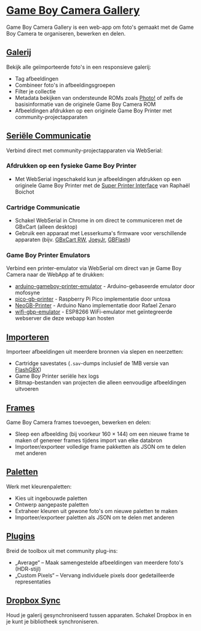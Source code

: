 # [Game Boy Camera Gallery](https://github.com/HerrZatacke/gb-printer-web)

Game Boy Camera Gallery is een web-app om foto's gemaakt met de Game Boy Camera te organiseren, bewerken en delen.

## [Galerij](/gallery)
Bekijk alle geïmporteerde foto's in een responsieve galerij:
- Tag afbeeldingen
- Combineer foto's in afbeeldingsgroepen
- Filter je collectie
- Metadata bekijken van ondersteunde ROMs zoals [Photo!](https://github.com/untoxa/gb-photo) of zelfs de basisinformatie van de originele Game Boy Camera ROM
- Afbeeldingen afdrukken op een originele Game Boy Printer met community-projectapparaten

## [Seriële Communicatie](/webusb)
Verbind direct met community-projectapparaten via WebSerial:

### Afdrukken op een fysieke Game Boy Printer
- Met WebSerial ingeschakeld kun je afbeeldingen afdrukken op een originele Game Boy Printer met de [Super Printer Interface](https://github.com/Raphael-Boichot/Yet-another-PC-to-Game-Boy-Printer-interface/) van Raphaël Boichot

### Cartridge Communicatie
- Schakel WebSerial in Chrome in om direct te communiceren met de GBxCart (alleen desktop)
- Gebruik een apparaat met Lesserkuma's firmware voor verschillende apparaten (bijv. [GBxCart RW](https://www.gbxcart.com/), [JoeyJr](https://bennvenn.myshopify.com/products/usb-gb-c-cart-dumper-the-joey-jr), [GBFlash](https://github.com/simonkwng/GBFlash))

### Game Boy Printer Emulators
Verbind een printer-emulator via WebSerial om direct van je Game Boy Camera naar de WebApp af te drukken:
- [arduino-gameboy-printer-emulator](https://github.com/mofosyne/arduino-gameboy-printer-emulator) - Arduino-gebaseerde emulator door mofosyne
- [pico-gb-printer](https://github.com/untoxa/pico-gb-printer/) - Raspberry Pi Pico implementatie door untoxa
- [NeoGB-Printer](https://github.com/zenaror/NeoGB-Printer) - Arduino Nano implementatie door Rafael Zenaro
- [wifi-gbp-emulator](https://github.com/HerrZatacke/wifi-gbp-emulator) - ESP8266 WiFi-emulator met geïntegreerde webserver die deze webapp kan hosten

## [Importeren](/import)
Importeer afbeeldingen uit meerdere bronnen via slepen en neerzetten:
- Cartridge savestates (`.sav`-dumps inclusief de 1MB versie van [FlashGBX](https://github.com/lesserkuma/FlashGBX))
- Game Boy Printer seriële hex logs
- Bitmap-bestanden van projecten die alleen eenvoudige afbeeldingen uitvoeren

## [Frames](/frames)
Game Boy Camera frames toevoegen, bewerken en delen:
- Sleep een afbeelding (bij voorkeur 160 × 144) om een nieuwe frame te maken of genereer frames tijdens import van elke databron
- Importeer/exporteer volledige frame pakketten als JSON om te delen met anderen

## [Paletten](/palettes)
Werk met kleurenpaletten:
- Kies uit ingebouwde paletten
- Ontwerp aangepaste paletten
- Extraheer kleuren uit gewone foto's om nieuwe paletten te maken
- Importeer/exporteer paletten als JSON om te delen met anderen

## [Plugins](/settings/plugins)
Breid de toolbox uit met community plug-ins:
- „Average“ – Maak samengestelde afbeeldingen van meerdere foto's (HDR-stijl)
- „Custom Pixels“ – Vervang individuele pixels door gedetailleerde representaties

## [Dropbox Sync](/settings/dropbox)
Houd je galerij gesynchroniseerd tussen apparaten. Schakel Dropbox in en je kunt je bibliotheek synchroniseren.
